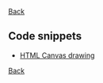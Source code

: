 [Back](../../README.md)

## Code snippets

- [HTML Canvas drawing](./canvas.md)

[Back](../../README.md)
